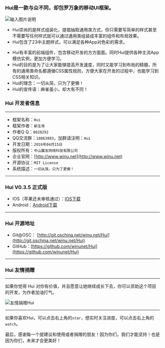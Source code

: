 ### Hui是一款与众不同，却包罗万象的移动UI框架。

![输入图片说明](http://git.oschina.net/uploads/images/2016/0521/142229_4e2f21a9_526496.png "在这里输入图片标题")

* Hui崇尚的是样式组装化，提倡抽取通用类方式，你只需要写简单的样式甚至不需要写任何样式就可以通过通用类组装成丰富的组件和布局效果。
* Hui包含了23中主题样式，可以满足各种App对色彩的需求。</p>
* Hui有丰富的前端组件，包含移动开发的方方面面。同时Hui提供各种主流App模仿实例，更加方便学习。
* Hui的目的是为了让大家能够提高开发速度，同时又能学习到布局的精髓，所有的通用类命名都遵循CSS属性规则，方便大家在开发的过程中，也能学习到CSS相关知识。
* Hui的理念：一切从简，只为了更懒！
* Hui的宣传语：麻雀虽小，却大有不同！

### Hui 开发者信息

*****

* 框架名称：`Hui`
* 框架作者：`新生帝`
* 作者Q Q：`8020292`
* QQ交流群：`18863883`，加群请注明：`Hui`
* 开发日期：`2016年04月15日`
* 版权所有：`中山赢友网络科技有限公司`
* 企业官网：[http://www.winu.net](http://www.winu.net)
* 开源协议：`MIT License`
* 系统描述：`一切从简，只为了更懒！`

*****

### Hui V0.3.5 正式版

* IOS（苹果还未审核通过）：[IOS下载](http://downloadpkg.apicloud.com/app/download?path=http://7xszrk.com1.z0.glb.clouddn.com/1dbb56abb00f10898cae019bc4e3c8dc.ipa)
* Android：[Android下载](http://downloadpkg.apicloud.com/app/download?path=http://7xszrk.com1.z0.glb.clouddn.com/9558f96fce4ebe975a099dcc18b042b5_d)

***** 

### Hui 开源地址

* Git@OSC： [http://git.oschina.net/winu.net/Hui](http://git.oschina.net/winu.net/Hui)
* GitHub：[https://github.com/winunet/Hui](https://github.com/winunet/Hui)

***** 

### Hui 友情捐赠

*****

如果你觉得 Hui 对你有价值，并且愿意让她继续成长下去，你可以资助这个项目的开发，为作者加油打气。

![友情捐赠Hui](http://git.oschina.net/uploads/images/2016/0207/160936_8f2d5f2e_526496.png "友情捐赠Hui")

*****

如果你喜欢Hui，可以点击右上角的`star`，想实时关注进度，可以点击右上角的`watch`。

最后，感谢每一个提建议和使用或者捐赠的朋友！因为你们，我们才能坚持！也是因为你们，未来才会更美好！

